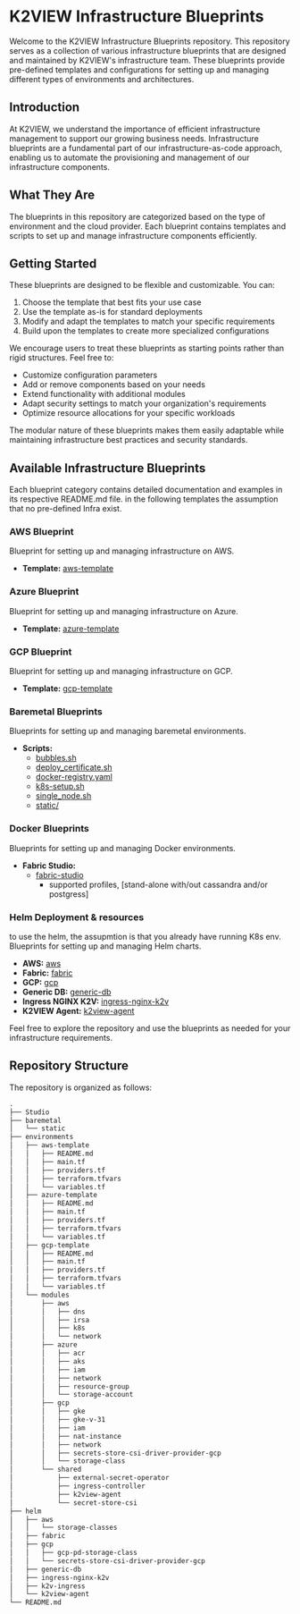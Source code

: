 # K2VIEW Infrastructure Blueprints
Welcome to the K2VIEW Infrastructure Blueprints repository. 
This repository serves as a collection of various infrastructure blueprints that are designed and maintained by K2VIEW's infrastructure team. 
These blueprints provide pre-defined templates and configurations for setting up and managing different types of environments and architectures.

## Introduction
At K2VIEW, we understand the importance of efficient infrastructure management to support our growing business needs. Infrastructure blueprints are a fundamental part of our infrastructure-as-code approach, enabling us to automate the provisioning and management of our infrastructure components.

## What They Are
The blueprints in this repository are categorized based on the type of environment and the cloud provider. Each blueprint contains templates and scripts to set up and manage infrastructure components efficiently.

## Getting Started
These blueprints are designed to be flexible and customizable. You can:

1. Choose the template that best fits your use case
2. Use the template as-is for standard deployments
3. Modify and adapt the templates to match your specific requirements
4. Build upon the templates to create more specialized configurations

We encourage users to treat these blueprints as starting points rather than rigid structures. Feel free to:
- Customize configuration parameters
- Add or remove components based on your needs
- Extend functionality with additional modules
- Adapt security settings to match your organization's requirements
- Optimize resource allocations for your specific workloads

The modular nature of these blueprints makes them easily adaptable while maintaining infrastructure best practices and security standards.

## Available Infrastructure Blueprints
Each blueprint category contains detailed documentation and examples in its respective README.md file.
in the following templates the assumption that no pre-defined Infra exist. 

### AWS Blueprint
Blueprint for setting up and managing infrastructure on AWS.
- **Template:** [aws-template](environments/aws-template/)

### Azure Blueprint
Blueprint for setting up and managing infrastructure on Azure.
- **Template:** [azure-template](environments/azure-template/)

### GCP Blueprint
Blueprint for setting up and managing infrastructure on GCP.
- **Template:** [gcp-template](environments/gcp-template/)

### Baremetal Blueprints
Blueprints for setting up and managing baremetal environments.
- **Scripts:**
  - [bubbles.sh](baremetal/bubbles.sh)
  - [deploy_certificate.sh](baremetal/deploy_certificate.sh)
  - [docker-registry.yaml](baremetal/docker-registry.yaml)
  - [k8s-setup.sh](baremetal/k8s-setup.sh)
  - [single_node.sh](baremetal/single_node.sh)
  - [static/](baremetal/static/)

### Docker Blueprints
Blueprints for setting up and managing Docker environments.
- **Fabric Studio:**
  - [fabric-studio](Docker/Studio/)
    - supported profiles, [stand-alone with/out cassandra and/or postgress]


### Helm Deployment & resources
to use the helm, the assupmtion is that you already have running K8s env.
Blueprints for setting up and managing Helm charts.
- **AWS:** [aws](helm/aws/)
- **Fabric:** [fabric](helm/fabric/)
- **GCP:** [gcp](helm/gcp/)
- **Generic DB:** [generic-db](helm/generic-db/)
- **Ingress NGINX K2V:** [ingress-nginx-k2v](helm/ingress-nginx-k2v/)
- **K2VIEW Agent:** [k2view-agent](helm/k2view-agent/)


Feel free to explore the repository and use the blueprints as needed for your infrastructure requirements.

## Repository Structure
The repository is organized as follows:
```markdown
.
├── Studio
├── baremetal
│   └── static
├── environments
│   ├── aws-template
│   │   ├── README.md
│   │   ├── main.tf
│   │   ├── providers.tf
│   │   ├── terraform.tfvars
│   │   └── variables.tf
│   ├── azure-template
│   │   ├── README.md
│   │   ├── main.tf
│   │   ├── providers.tf
│   │   ├── terraform.tfvars
│   │   └── variables.tf
│   ├── gcp-template
│   │   ├── README.md
│   │   ├── main.tf
│   │   ├── providers.tf
│   │   ├── terraform.tfvars
│   │   └── variables.tf
│   └── modules
│       ├── aws
│       │   ├── dns
│       │   ├── irsa
│       │   ├── k8s
│       │   └── network
│       ├── azure
│       │   ├── acr
│       │   ├── aks
│       │   ├── iam
│       │   ├── network
│       │   ├── resource-group
│       │   └── storage-account
│       ├── gcp
│       │   ├── gke
│       │   ├── gke-v-31
│       │   ├── iam
│       │   ├── nat-instance
│       │   ├── network
│       │   ├── secrets-store-csi-driver-provider-gcp
│       │   └── storage-class
│       └── shared
│           ├── external-secret-operator
│           ├── ingress-controller
│           ├── k2view-agent
│           └── secret-store-csi
├── helm
│   ├── aws
│   │   └── storage-classes
│   ├── fabric
│   ├── gcp
│   │   ├── gcp-pd-storage-class
│   │   └── secrets-store-csi-driver-provider-gcp
│   ├── generic-db
│   ├── ingress-nginx-k2v
│   ├── k2v-ingress
│   └── k2view-agent
└── README.md
```

